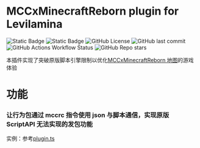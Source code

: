 # MCCxMinecraftReborn plugin for Levilamina

![Static Badge](https://img.shields.io/badge/minecraft-1.21.60-purple)
![Static Badge](https://img.shields.io/badge/Levilamina-1.1.1-purple)
![GitHub License](https://img.shields.io/github/license/Howie114514/MCCxMinecraftReborn-llplugin)
![GitHub last commit](https://img.shields.io/github/last-commit/Howie114514/MCCxMinecraftReborn-llplugin)
![GitHub Actions Workflow Status](https://img.shields.io/github/actions/workflow/status/Howie114514/MCCxMinecraftReborn-llplugin/build.yml)
![GitHub Repo stars](https://img.shields.io/github/stars/Howie114514/MCCxMinecraftReborn-llplugin?style=flat)

本插件实现了突破原版脚本引擎限制以优化[MCCxMinecraftReborn 地图](https://github.com/Howie114514/MCCxMinecraftReborn-llplugin)的游戏体验

# 功能

### 让行为包通过 mccrc 指令使用 json 与脚本通信，实现原版 ScriptAPI 无法实现的发包功能

实例：参考[plugin.ts](https://github.com/Howie114514/MCCxMinecraftReborn/blob/main/scripts/plugin.ts)
